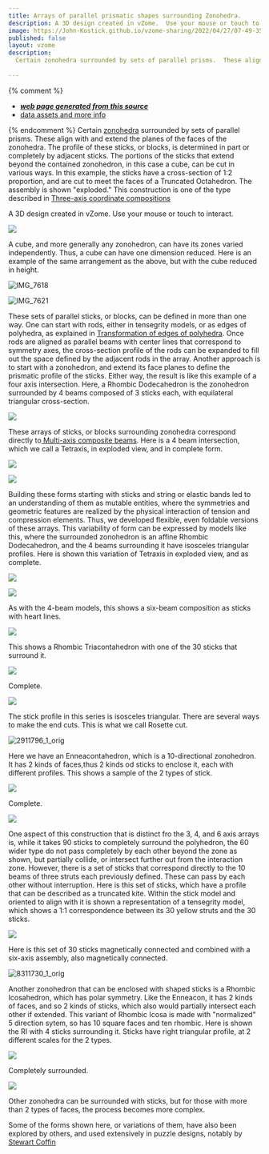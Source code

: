 ```yaml
---
title: Arrays of parallel prismatic shapes surrounding Zonohedra.
description: A 3D design created in vZome.  Use your mouse or touch to interact.
image: https://John-Kostick.github.io/vzome-sharing/2022/04/27/07-49-35-Six-block-TO/Six-block-TO.png
published: false
layout: vzome
description:
  Certain zonohedra surrounded by sets of parallel prisms.  These align with and extend the planes of the faces of the polyhedra.  
  
---
```


{% comment %}
 - [***web page generated from this source***](<https://John-Kostick.github.io/vzome-sharing/2022/04/27/Six-block-TO-07-49-35.html>)
 - [data assets and more info](<https://github.com/John-Kostick/vzome-sharing/tree/main/2022/04/27/07-49-35-Six-block-TO/>)
 
{% endcomment %}
 Certain [zonohedra](https://www.georgehart.com/virtual-polyhedra/zonohedra-info.html) surrounded by sets of parallel prisms.  These align with and extend the planes of the faces of the zonohedra. The profile of these sticks, or blocks, is determined in part or completely by adjacent sticks.  The portions of the sticks that extend beyond the contained zonohedron, in this case a cube, can be cut in various ways.  In this example, the sticks have a cross-section of 1:2 proportion, and are cut to meet the faces of a Truncated Octahedron.  The assembly is shown "exploded." This construction is one of the type described in [Three-axis coordinate compositions](https://john-kostick.github.io/vzome-sharing/2022/02/25/6-strut-tensegrity-16-24-45.html)
  

A 3D design created in vZome.  Use your mouse or touch to interact.

<vzome-viewer style="width: 100%; height: 100vh;" 
       src="https://John-Kostick.github.io/vzome-sharing/2022/04/27/07-49-35-Six-block-TO/Six-block-TO.vZome" >
  <img src="https://John-Kostick.github.io/vzome-sharing/2022/04/27/07-49-35-Six-block-TO/Six-block-TO.png" />
</vzome-viewer>

A cube, and more generally any zonohedron, can have its zones varied independently.  Thus, a cube can have one dimension reduced.  Here is an example of the same arrangement as the above, but with the cube reduced in height.  

![IMG_7618](https://user-images.githubusercontent.com/78830166/165578894-39d25ad7-3b0d-4e49-83b6-86044fddb170.jpeg)

![IMG_7621](https://user-images.githubusercontent.com/78830166/165578979-fda4f22e-d01a-40e8-9ab3-46f97e9a5835.jpeg)

These sets of parallel sticks, or blocks, can be defined in more than one way.  One can start with rods, either in tensegrity models, or as edges of polyhedra, as explained in [Transformation of edges of polyhedra](https://john-kostick.github.io/vzome-sharing/2022/03/01/6-strut-tensegrity-13-10-58.html).  Once rods are aligned as parallel beams with center lines that correspond to symmetry axes, the cross-section profile of the rods can be expanded to fill out the space defined by the adjacent rods in the array.  Another approach is to start with a zonohedron, and extend its face planes to define the prismatic profile of the sticks.  Either way, the result is like this example of a four axis intersection.  Here, a Rhombic Dodecahedron is the zonohedron surrounded by 4 beams composed of 3 sticks each, with equilateral triangular cross-section.

<vzome-viewer style="width: 100%; height: 100vh;"
      src="https://John-Kostick.github.io/vzome-sharing/2022/04/27/13-17-10-Tetraxis-single-with-heartlines/Tetraxis-single-with-heartlines.vZome" >
 <img src="https://John-Kostick.github.io/vzome-sharing/2022/04/27/13-17-10-Tetraxis-single-with-heartlines/Tetraxis-single-with-heartlines.png" />
</vzome-viewer>

These arrays of sticks, or blocks surrounding zonohedra correspond directly to[ Multi-axis composite beams](https://github.com/John-Kostick/vzome-sharing/blob/main/_posts/2022-04-24-Multi-axis-composite-beams-12-42-28.md).
Here is a 4 beam intersection, which we call a Tetraxis, in exploded view, and in complete form.

<vzome-viewer style="width: 100%; height: 100vh;"
      src="https://John-Kostick.github.io/vzome-sharing/2022/04/27/13-37-58-Tetraxis-single.-explodedvZome/Tetraxis-single.-explodedvZome.vZome" >
 <img src="https://John-Kostick.github.io/vzome-sharing/2022/04/27/13-37-58-Tetraxis-single.-explodedvZome/Tetraxis-single.-explodedvZome.png" />
</vzome-viewer>

<vzome-viewer style="width: 100%; height: 100vh;"
      src="https://John-Kostick.github.io/vzome-sharing/2022/04/27/13-38-19-Tetraxis-single/Tetraxis-single.vZome" >
 <img src="https://John-Kostick.github.io/vzome-sharing/2022/04/27/13-38-19-Tetraxis-single/Tetraxis-single.png" />
</vzome-viewer>

Building these forms starting with sticks and string or elastic bands led to an understanding of them as mutable entities, where the symmetries and geometric features are realized by the physical interaction of tension and compression elements.  Thus, we developed flexible, even foldable versions of these arrays. This variability of form can be expressed by models like this, where the surrounded zonohedron is an affine Rhombic Dodecahedron, and the 4 beams surrounding it have isosceles triangular profiles.  Here is shown this variation of Tetraxis in exploded view, and as complete.  

<vzome-viewer style="width: 100%; height: 100vh;"
      src="https://John-Kostick.github.io/vzome-sharing/2022/04/27/16-22-54-Affine-RD-+-TetraxisvZome/Affine-RD-+-TetraxisvZome.vZome" >
 <img src="https://John-Kostick.github.io/vzome-sharing/2022/04/27/16-22-54-Affine-RD-+-TetraxisvZome/Affine-RD-+-TetraxisvZome.png" />
</vzome-viewer>

<vzome-viewer style="width: 100%; height: 100vh;"
      src="https://John-Kostick.github.io/vzome-sharing/2022/04/27/16-24-13-Affine-TetraxisvZome/Affine-TetraxisvZome.vZome" >
 <img src="https://John-Kostick.github.io/vzome-sharing/2022/04/27/16-24-13-Affine-TetraxisvZome/Affine-TetraxisvZome.png" />
</vzome-viewer>

As with the 4-beam models, this shows a six-beam composition as sticks with heart lines.  

<vzome-viewer style="width: 100%; height: 100vh;"
      src="https://John-Kostick.github.io/vzome-sharing/2022/04/27/16-33-32-6--axis-with-heartlines/6--axis-with-heartlines.vZome" >
 <img src="https://John-Kostick.github.io/vzome-sharing/2022/04/27/16-33-32-6--axis-with-heartlines/6--axis-with-heartlines.png" />
</vzome-viewer>

This shows a Rhombic Triacontahedron with one of the 30 sticks that surround it.

<vzome-viewer style="width: 100%; height: 100vh;"
      src="https://John-Kostick.github.io/vzome-sharing/2022/04/27/16-29-12-6--axis.-with-stickvZome/6--axis.-with-stickvZome.vZome" >
 <img src="https://John-Kostick.github.io/vzome-sharing/2022/04/27/16-29-12-6--axis.-with-stickvZome/6--axis.-with-stickvZome.png" />
</vzome-viewer>

Complete.  

<vzome-viewer style="width: 100%; height: 100vh;"
      src="https://John-Kostick.github.io/vzome-sharing/2022/04/27/16-42-25-6--axis/6--axis.vZome" >
 <img src="https://John-Kostick.github.io/vzome-sharing/2022/04/27/16-42-25-6--axis/6--axis.png" />
</vzome-viewer>

The stick profile in this series is isosceles triangular.  There are several ways to make the end cuts.  This is what we call Rosette cut.

![2911796_1_orig](https://user-images.githubusercontent.com/78830166/165631119-59f58f97-14e0-43e1-977a-b251f01540a2.jpeg)

Here we have an Enneacontahedron, which is a 10-directional zonohedron.  It has 2 kinds of faces,thus 2 kinds od sticks to enclose it, each with different profiles.  This shows a sample of the 2 types of stick.  

<vzome-viewer style="width: 100%; height: 100vh;"
      src="https://John-Kostick.github.io/vzome-sharing/2022/04/27/17-16-54-Enneacon-+/Enneacon-+.vZome" >
 <img src="https://John-Kostick.github.io/vzome-sharing/2022/04/27/17-16-54-Enneacon-+/Enneacon-+.png" />
</vzome-viewer>

Complete.

<vzome-viewer style="width: 100%; height: 100vh;"
      src="https://John-Kostick.github.io/vzome-sharing/2022/04/27/17-15-57-10-axis-colored/10-axis-colored.vZome" >
 <img src="https://John-Kostick.github.io/vzome-sharing/2022/04/27/17-15-57-10-axis-colored/10-axis-colored.png" />
</vzome-viewer>

One aspect of this construction that is distinct fro the 3, 4, and 6 axis arrays is, while it takes 90 sticks to completely surround the polyhedron, the 60 wider type do not pass completely by each other beyond the zone as shown, but partially collide, or intersect further out from the interaction zone.  However, there is a set of sticks that correspond directly to the 10 beams of three struts each previously defined.  These can pass by each other without interruption.  Here is this set of sticks, which have a profile that can be described as a truncated kite.  Within the stick model and oriented to align with it is shown a representation of a tensegrity model, which shows a 1:1 correspondence between its 30 yellow struts and the 30 sticks.

<vzome-viewer style="width: 100%; height: 100vh;"
      src="https://John-Kostick.github.io/vzome-sharing/2022/04/27/17-18-09-10--axis-with-tensegrity/10--axis-with-tensegrity.vZome" >
 <img src="https://John-Kostick.github.io/vzome-sharing/2022/04/27/17-18-09-10--axis-with-tensegrity/10--axis-with-tensegrity.png" />
</vzome-viewer>

Here is this set of 30 sticks magnetically connected and combined with a six-axis assembly, also magnetically connected. 


![8311730_1_orig](https://user-images.githubusercontent.com/78830166/165643514-ab10af29-4342-4f8b-b61a-a6b492fb56f6.jpg)

Another zonohedron that can be enclosed with shaped sticks is a Rhombic Icosahedron, which has polar symmetry. Like the Enneacon, it has 2 kinds of faces, and so 2 kinds of sticks, which also would partially intersect each other if extended.  This variant of Rhombic Icosa is made with "normalized" 5 direction sytem, so has 10 square faces and ten rhombic.  Here is shown the RI with 4 sticks surrounding it.  Sticks have right triangular profile, at 2 different scales for the 2 types.  

<vzome-viewer style="width: 100%; height: 100vh;"
      src="https://John-Kostick.github.io/vzome-sharing/2022/04/27/18-10-04-5-Direction-sticks-dissectedvZome/5-Direction-sticks-dissectedvZome.vZome" >
 <img src="https://John-Kostick.github.io/vzome-sharing/2022/04/27/18-10-04-5-Direction-sticks-dissectedvZome/5-Direction-sticks-dissectedvZome.png" />
</vzome-viewer>

Completely surrounded.

<vzome-viewer style="width: 100%; height: 100vh;"
      src="https://John-Kostick.github.io/vzome-sharing/2022/04/27/18-16-41-5-Directions--sticks-v2/5-Directions--sticks-v2.vZome" >
 <img src="https://John-Kostick.github.io/vzome-sharing/2022/04/27/18-16-41-5-Directions--sticks-v2/5-Directions--sticks-v2.png" />
</vzome-viewer>

Other zonohedra can be surrounded with sticks, but for those with more than 2 types of faces, the process becomes more complex.

Some of the forms shown here, or variations of them, have also been explored by others, and used extensively in puzzle designs, notably by [Stewart Coffin](https://johnrausch.com/PuzzleWorld/des/sc000.htm)
